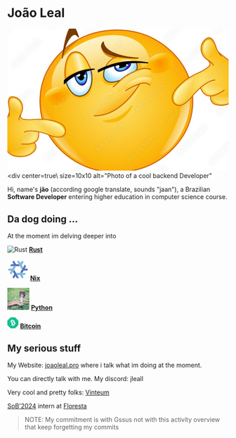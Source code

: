 # João Leal

![alt text](image.png) <div center=true\ size=10x10 alt="Photo of a cool backend Developer"

Hi, name's **jão** (according google translate, sounds "jaan"), a Brazilian **Software Developer** entering higher education in computer science course.

  ## Da dog doing ...
  At the moment im delving deeper into
  	
  ![Rust](https://github.com/rust-lang/rust-artwork/blob/master/logo/rust-logo-64x64.png?raw=true)  [**Rust**](https://github.com/rust-lang/rust)
  
  ![alt text](image-1.png)  [**Nix**](https://nixos.org/manual/nix/stable/)
  
  ![alt text](image-4.png)  [**Python**](https://www.python.org/)

  ![alt text](image-3.png) [**Bitcoin**](https://bitcoin.org/en/)

## My serious stuff
  
  My Website: [joaoleal.pro](https://joaoleal.pro/) where i talk what im doing at the moment.
  
  You can directly talk with me.
  My discord: jleall

  Very cool and pretty folks: [Vinteum](https://vinteum.org/)

  [SoB'2024](https://www.summerofbitcoin.org/) intern at [Floresta](https://github.com/Davidson-Souza/Floresta)

  >NOTE: My commitment is with Gssus not with this activity overview that keep forgetting my commits
